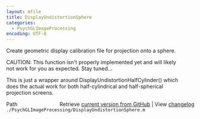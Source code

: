 ```yaml
---
layout: mfile
title: DisplayUndistortionSphere
categories:
  - PsychGLImageProcessing
encoding: UTF-8
---
```


Create geometric display calibration file for projection onto a sphere.  

CAUTION: This function isn't properly implemented yet and will likely  
not work for you as expected. Stay tuned...  

This is just a wrapper around DisplayUndistortionHalfCylinder() which  
does the actual work for both half-cylindrical and half-spherical  
projection screens.  



<div class="code_header" style="text-align:right;">
  <span style="float:left;">Path&nbsp;&nbsp;</span> <span class="counter">Retrieve <a href=
  "https://raw.github.com/Psychtoolbox-3/Psychtoolbox-3/beta/./PsychGLImageProcessing/DisplayUndistortionSphere.m">current version from GitHub</a> | View <a href=
  "https://github.com/Psychtoolbox-3/Psychtoolbox-3/commits/beta/./PsychGLImageProcessing/DisplayUndistortionSphere.m">changelog</a></span>
</div>
<div class="code">
  <code>./PsychGLImageProcessing/DisplayUndistortionSphere.m</code>
</div>
